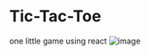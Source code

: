 # Tic-Tac-Toe
one little game using react
![image](https://github.com/user-attachments/assets/7f7296ab-544a-40a8-8a52-2ed11eaff4f0)
